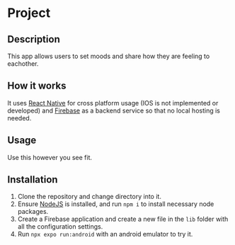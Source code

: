 # Project

## Description

This app allows users to set moods and share how they are feeling to eachother.

## How it works

It uses [React Native](https://reactnative.dev/) for cross platform usage (IOS is not implemented or developed) and [Firebase](https://firebase.google.com/) as a backend service so that no local hosting is needed.

## Usage

Use this however you see fit.

## Installation

1. Clone the repository and change directory into it.
2. Ensure [NodeJS](https://nodejs.org/) is installed, and run `npm i` to install necessary node packages.
3. Create a Firebase application and create a new file in the `lib` folder with all the configuration settings.
4. Run `npx expo run:android` with an android emulator to try it.

